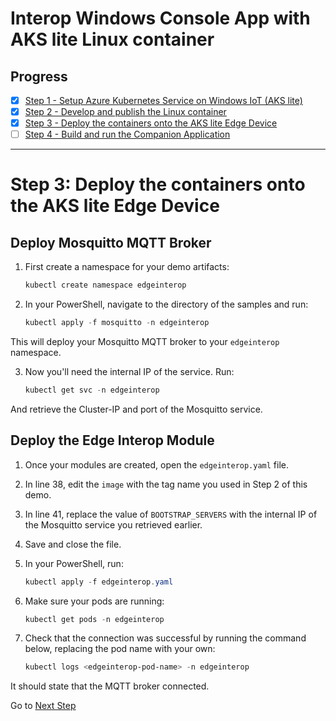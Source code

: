 # Interop Windows Console App with AKS lite Linux container

## Progress
- [x] [Step 1 - Setup Azure Kubernetes Service on Windows IoT (AKS lite)](/docs/AKS-Lite-Deployment-Guidance.md)
- [x] [Step 2 - Develop and publish the Linux container](./Documentation/Develop%20and%20publish%20the%20Linux%20container.MD)
- [x] [Step 3 - Deploy the containers onto the AKS lite Edge Device](../DeployContainersOnAKSLiteEdgedevice.md)
- [ ] [Step 4 - Build and run the Companion Application](./Run%20the%20Console%20Application.MD)
---

# Step 3: Deploy the containers onto the AKS lite Edge Device

## Deploy Mosquitto MQTT Broker
1. First create a namespace for your demo artifacts:
    ```powershell
    kubectl create namespace edgeinterop
    ```
2. In your PowerShell, navigate to the directory of the samples and run:
    ```powershell
    kubectl apply -f mosquitto -n edgeinterop
    ```
This will deploy your Mosquitto MQTT broker to your `edgeinterop` namespace.

3. Now you'll need the internal IP of the service. Run:
    ```powershell
    kubectl get svc -n edgeinterop 
    ```
And retrieve the Cluster-IP and port of the Mosquitto service.

## Deploy the Edge Interop Module 

1. Once your modules are created, open the `edgeinterop.yaml` file.

2. In line 38, edit the `image` with the tag name you used in Step 2 of this demo.

3. In line 41, replace the value of `BOOTSTRAP_SERVERS` with the internal IP of the Mosquitto service you retrieved earlier.

4. Save and close the file.

5. In your PowerShell, run:
    ```powershell
    kubectl apply -f edgeinterop.yaml
    ```

6. Make sure your pods are running:
    ```powershell
    kubectl get pods -n edgeinterop
    ```

8. Check that the connection was successful by running the command below, replacing the pod name with your own:
    ```powershell
    kubectl logs <edgeinterop-pod-name> -n edgeinterop
    ```

It should state that the MQTT broker connected.

Go to [Next Step](./Run%20the%20Console%20Application.MD)  